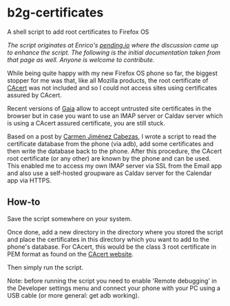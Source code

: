 b2g-certificates
================

A shell script to add root certificates to Firefox OS

*The script originates at Enrico's [pending.io](http://www.pending.io/add-cacert-root-certificate-to-firefox-os/) where the discussion came up to enhance the script. The following is the initial documentation taken from that page as well. Anyone is welcome to contribute.*

While being quite happy with my new Firefox OS phone so far, the biggest stopper for me was that, like all Mozilla products, the root certificate of [CAcert](https://www.cacert.org) was not included and so I could not access sites using certificates assured by CAcert.

Recent versions of [Gaia](https://github.com/mozilla-b2g/gaia) allow to accept untrusted site certificates in the browser but in case you want to use an IMAP server or Caldav server which is using a CAcert assured certificate, you are still stuck.

Based on a post by [Carmen Jiménez Cabezas](https://groups.google.com/forum/?fromgroups#!topic/mozilla.dev.b2g/B57slgVO3TU), I wrote a script to read the certificate database from the phone (via adb), add some certificates and then write the database back to the phone. After this procedure, the CAcert root certificate (or any other) are known by the phone and can be used. This enabled me to access my own IMAP server via SSL from the Email app and also use a self-hosted groupware as Caldav server for the Calendar app via HTTPS.

How-to
------

Save the script somewhere on your system.

Once done, add a new directory in the directory where you stored the script and place the certificates in this directory which you want to add to the phone's database. For CAcert, this would be the class 3 root certificate in PEM format as found on the [CAcert website](https://www.cacert.org/index.php?id=3).

Then simply run the script.

Note: before running the script you need to enable 'Remote debugging' in the Developer settings menu and connect your phone with your PC using a USB cable (or more general: get adb working).